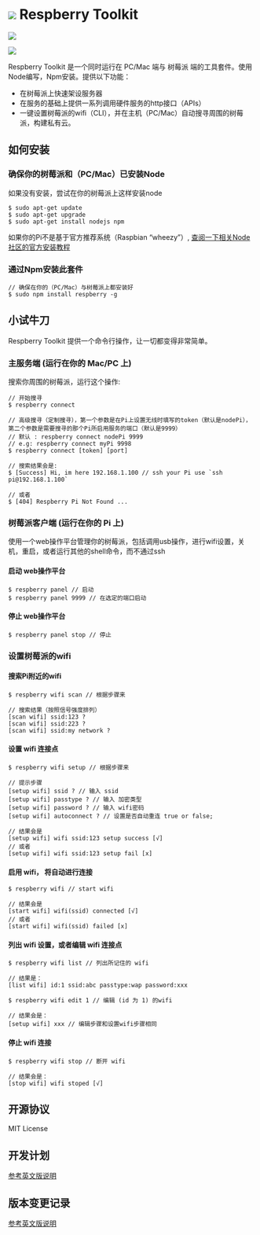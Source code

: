 # ![](http://ww1.sinaimg.cn/large/61ff0de3gw1e70bwd9d2ij208f01vt8r.jpg) Respberry Toolkit 

![](https://badge.fury.io/js/raspberry.png)

![](http://ww2.sinaimg.cn/mw1024/61ff0de3gw1e71mlj082tj20m809vq4s.jpg)

Respberry Toolkit 是一个同时运行在 PC/Mac 端与 树莓派 端的工具套件。使用Node编写，Npm安装。提供以下功能：

- 在树莓派上快速架设服务器
- 在服务的基础上提供一系列调用硬件服务的http接口（APIs）
- 一键设置树莓派的wifi（CLI），并在主机（PC/Mac）自动搜寻周围的树莓派，构建私有云。

## 如何安装

### 确保你的树莓派和（PC/Mac）已安装Node

如果没有安装，尝试在你的树莓派上这样安装node

````
$ sudo apt-get update
$ sudo apt-get upgrade
$ sudo apt-get install nodejs npm
````

如果你的Pi不是基于官方推荐系统（Raspbian “wheezy”）, [查阅一下相关Node社区的官方安装教程](https://github.com/joyent/node/wiki/Installing-Node.js-via-package-manager#debian-lmde)

### 通过Npm安装此套件

````
// 确保在你的（PC/Mac）与树莓派上都安装好
$ sudo npm install respberry -g
````

## 小试牛刀

Respberry Toolkit 提供一个命令行操作，让一切都变得非常简单。

### 主服务端 (运行在你的 Mac/PC 上)

搜索你周围的树莓派，运行这个操作:
````
// 开始搜寻 
$ respberry connect

// 高级搜寻（定制搜寻），第一个参数是在Pi上设置无线时填写的token（默认是nodePi），第二个参数是需要搜寻的那个Pi所启用服务的端口（默认是9999）
// 默认 : respberry connect nodePi 9999
// e.g: respberry connect myPi 9998
$ respberry connect [token] [port]

// 搜索结果会是:
$ [Success] Hi, im here 192.168.1.100 // ssh your Pi use `ssh pi@192.168.1.100`

// 或者
$ [404] Respberry Pi Not Found ...
````

### 树莓派客户端 (运行在你的 Pi 上)

使用一个web操作平台管理你的树莓派，包括调用usb操作，进行wifi设置，关机，重启，或者运行其他的shell命令，而不通过ssh

#### 启动 web操作平台
````
$ respberry panel // 启动
$ respberry panel 9999 // 在选定的端口启动
````

#### 停止 web操作平台
````
$ respberry panel stop // 停止
````

### 设置树莓派的wifi

#### 搜索Pi附近的wifi
````
$ respberry wifi scan // 根据步骤来

// 搜索结果（按照信号强度排列）
[scan wifi] ssid:123 ? 
[scan wifi] ssid:223 ? 
[scan wifi] ssid:my network ? 
````

#### 设置 wifi 连接点
````
$ respberry wifi setup // 根据步骤来

// 提示步骤
[setup wifi] ssid ? // 输入 ssid
[setup wifi] passtype ? // 输入 加密类型
[setup wifi] password ? // 输入 wifi密码
[setup wifi] autoconnect ? // 设置是否自动重连 true or false;

// 结果会是
[setup wifi] wifi ssid:123 setup success [√]
// 或者 
[setup wifi] wifi ssid:123 setup fail [x]
````

#### 启用 wifi， 将自动进行连接
````
$ respberry wifi // start wifi

// 结果会是
[start wifi] wifi(ssid) connected [√]
// 或者 
[start wifi] wifi(ssid) failed [x]
````

#### 列出 wifi 设置，或者编辑 wifi 连接点
````
$ respberry wifi list // 列出所记住的 wifi 

// 结果是：
[list wifi] id:1 ssid:abc passtype:wap password:xxx

$ respberry wifi edit 1 // 编辑 (id 为 1) 的wifi

// 结果会是：
[setup wifi] xxx // 编辑步骤和设置wifi步骤相同
````

#### 停止 wifi 连接
````
$ respberry wifi stop // 断开 wifi

// 结果会是：
[stop wifi] wifi stoped [√]
````

## 开源协议

MIT License

## 开发计划 

[参考英文版说明](https://github.com/turingou/raspberry)

## 版本变更记录

[参考英文版说明](https://github.com/turingou/raspberry)